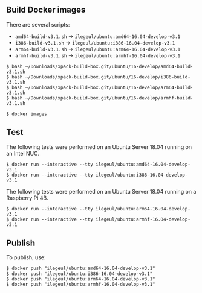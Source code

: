 
## Build Docker images

There are several scripts:

- `amd64-build-v3.1.sh` -> `ilegeul/ubuntu:amd64-16.04-develop-v3.1`
- `i386-build-v3.1.sh` -> `ilegeul/ubuntu:i386-16.04-develop-v3.1`
- `arm64-build-v3.1.sh` -> `ilegeul/ubuntu:arm64-16.04-develop-v3.1`
- `armhf-build-v3.1.sh` -> `ilegeul/ubuntu:armhf-16.04-develop-v3.1`

```console
$ bash ~/Downloads/xpack-build-box.git/ubuntu/16-develop/amd64-build-v3.1.sh
$ bash ~/Downloads/xpack-build-box.git/ubuntu/16-develop/i386-build-v3.1.sh
$ bash ~/Downloads/xpack-build-box.git/ubuntu/16-develop/arm64-build-v3.1.sh
$ bash ~/Downloads/xpack-build-box.git/ubuntu/16-develop/armhf-build-v3.1.sh

$ docker images
```

## Test

The following tests were performed on an Ubuntu Server
18.04 running on an Intel NUC.

```console
$ docker run --interactive --tty ilegeul/ubuntu:amd64-16.04-develop-v3.1
$ docker run --interactive --tty ilegeul/ubuntu:i386-16.04-develop-v3.1
```

The following tests were performed on an Ubuntu Server
18.04 running on a Raspberry Pi 4B.

```console
$ docker run --interactive --tty ilegeul/ubuntu:arm64-16.04-develop-v3.1
$ docker run --interactive --tty ilegeul/ubuntu:armhf-16.04-develop-v3.1
```

## Publish

To publish, use:

```console
$ docker push "ilegeul/ubuntu:amd64-16.04-develop-v3.1"
$ docker push "ilegeul/ubuntu:i386-16.04-develop-v3.1"
$ docker push "ilegeul/ubuntu:arm64-16.04-develop-v3.1"
$ docker push "ilegeul/ubuntu:armhf-16.04-develop-v3.1"
```
